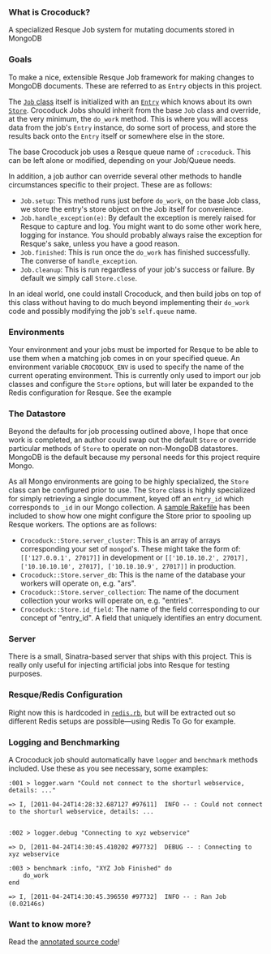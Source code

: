 ### What is Crocoduck? ###
  
A specialized Resque Job system for mutating documents stored in MongoDB
  
### Goals ###
  
To make a nice, extensible Resque Job framework for making changes to MongoDB documents. These are referred to as ``Entry`` objects in this project.

The [``Job`` class](docs/lib/crocoduck/job.rb) itself is initialized with an [``Entry``](docs/lib/crocoduck/entry.rb) which
    knows about its own [``Store``](docs/lib/crocoduck/redis.rb). Crocoduck Jobs should inherit
    from the base ``Job`` class and override, at the very minimum, the ``do_work`` method.  This is where you will access data from the job's ``Entry`` instance, do some sort of process, and store the results back onto the ``Entry`` itself or somewhere else in the store.

The base Crocoduck job uses a Resque queue name of ``:crocoduck``.  This can be left alone or modified, depending on your Job/Queue needs.

In addition, a job author can override several other methods to handle circumstances specific to their project.  These are as follows:

* ``Job.setup``: This method runs just before ``do_work``, on the base Job class, we store the entry's store object on the Job itself for convenience.
* ``Job.handle_exception(e)``: By default the exception is merely raised for Resque to capture and log.  You might want to do some other work here, logging for instance.  You should probably always raise the exception for Resque's sake, unless you have a good reason.
* ``Job.finished``: This is run once the ``do_work`` has finished successfully.  The converse of ``handle_exception``.
* ``Job.cleanup``: This is run regardless of your job's success or failure.  By default we simply call ``Store.close``.
  
In an ideal world, one could install Crocoduck, and then build jobs on top of this class without having to do much beyond implementing their ``do_work`` code and possibly modifying the job's ``self.queue`` name.

  
### Environments ###
  
Your environment and your jobs must be imported for Resque to be able to use them when a matching job comes in on your specified queue.  An environment variable ``CROCODUCK_ENV`` is used to specify the name of the current operating environment.  This is currently only used to import our job classes and configure the ``Store`` options, but will later be expanded to the Redis configuration for Resque.  See the example

  
### The Datastore ###
  
Beyond the defaults for job processing outlined above, I hope that once work is completed, an author could swap out the default ``Store`` or override particular methods of ``Store`` to operate on non-MongoDB datastores.  MongoDB is the default because my personal needs for this project require Mongo.

  
As all Mongo environments are going to be highly specialized, the ``Store`` class can be configured prior to use. The ``Store`` class is highly specialized for simply retrieving a single documment, keyed off an ``entry_id`` which corresponds to ``_id`` in our Mongo collection. A [sample Rakefile](docs/lib/crocoduck/server.rb) has been included to show how one might configure the Store prior to spooling up Resque workers. The options are as follows:

  
* ``Crocoduck::Store.server_cluster``: This is an array of arrays corresponding your set of ``mongod``'s. These might take the form of: ``[['127.0.0.1', 27017]]`` in development or ``[['10.10.10.2', 27017], ['10.10.10.10', 27017], ['10.10.10.9', 27017]]`` in production.
* ``Crocoduck::Store.server_db``: This is the name of the database your workers will operate on, e.g. "ars".
* ``Crocoduck::Store.server_collection``: The name of the document collection your works will operate on, e.g. "entries".
* ``Crocoduck::Store.id_field``: The name of the field corresponding to our concept of "entry_id".  A field that uniquely identifies an entry document.

### Server ###
  
There is a small, Sinatra-based server that ships with this project.  This is really only useful for injecting artificial jobs into Resque for testing purposes.

  
### Resque/Redis Configuration ###
  
Right now this is hardcoded in [``redis.rb``](docs/lib/crocoduck/redis.rb), but will be extracted out so different Redis setups are possible—using Redis To Go for example.

  
### Logging and Benchmarking ###
  
A Crocoduck job should automatically have ``logger`` and ``benchmark`` methods included.  Use these as you see necessary, some examples:

  
    :001 > logger.warn "Could not connect to the shorturl webservice, details: ..."

    => I, [2011-04-24T14:28:32.687127 #97611]  INFO -- : Could not connect to the shorturl webservice, details: ...

  
    :002 > logger.debug "Connecting to xyz webservice"

    => D, [2011-04-24T14:30:45.410202 #97732]  DEBUG -- : Connecting to xyz webservice

    :003 > benchmark :info, "XYZ Job Finished" do
        do_work
    end

    => I, [2011-04-24T14:30:45.396550 #97732]  INFO -- : Ran Job (0.02146s)
    
### Want to know more? ###

Read the [annotated source code](docs/lib/crocoduck/job.rb)!